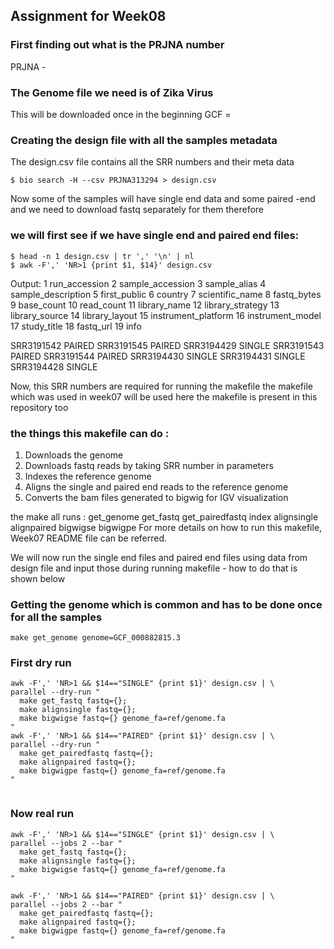 ## Assignment for Week08 

### First finding out what is the PRJNA number 
PRJNA - 

### The Genome file we need is of Zika Virus 
This will be downloaded once in the beginning 
GCF = 

### Creating the design file with all the samples metadata 
The design.csv file contains all the SRR numbers and their meta data
```
$ bio search -H --csv PRJNA313294 > design.csv
```
Now some of the samples will have single end data and some paired -end and we need to download fastq separately for them therefore 
### we will first see if we have single end and paired end files: 
```
$ head -n 1 design.csv | tr ',' '\n' | nl
$ awk -F',' 'NR>1 {print $1, $14}' design.csv 
```
Output: 
     1	run_accession
     2	sample_accession
     3	sample_alias
     4	sample_description
     5	first_public
     6	country
     7	scientific_name
     8	fastq_bytes
     9	base_count
    10	read_count
    11	library_name
    12	library_strategy
    13	library_source
    14	library_layout
    15	instrument_platform
    16	instrument_model
    17	study_title
    18	fastq_url
    19	info

SRR3191542 PAIRED
SRR3191545 PAIRED
SRR3194429 SINGLE
SRR3191543 PAIRED
SRR3191544 PAIRED
SRR3194430 SINGLE
SRR3194431 SINGLE
SRR3194428 SINGLE


Now, this SRR numbers are required for running the makefile 
the makefile which was used in week07 will be used here 
the makefile is present in this repository too 
### the things this makefile can do : 
1. Downloads the genome 
2. Downloads fastq reads by taking SRR number in parameters
3. Indexes the reference genome
4. Aligns the single and paired end reads to the reference genome
5. Converts the bam files generated to bigwig for IGV visualization

the make all runs :  get_genome	get_fastq get_pairedfastq index alignsingle alignpaired bigwigse bigwigpe
For more details on how to run this makefile, Week07 README file can be referred. 

We will now run the single end files and paired end files using data from design file and input those during running makefile - how to do that is shown below

### Getting the genome which is common and has to be done once for all the samples 
```
make get_genome genome=GCF_000882815.3
```

### First dry run 
```
awk -F',' 'NR>1 && $14=="SINGLE" {print $1}' design.csv | \
parallel --dry-run "
  make get_fastq fastq={};
  make alignsingle fastq={};
  make bigwigse fastq={} genome_fa=ref/genome.fa
"
awk -F',' 'NR>1 && $14=="PAIRED" {print $1}' design.csv | \
parallel --dry-run "
  make get_pairedfastq fastq={};
  make alignpaired fastq={};
  make bigwigpe fastq={} genome_fa=ref/genome.fa
"


```
### Now real run 
```
awk -F',' 'NR>1 && $14=="SINGLE" {print $1}' design.csv | \
parallel --jobs 2 --bar "
  make get_fastq fastq={};
  make alignsingle fastq={};
  make bigwigse fastq={} genome_fa=ref/genome.fa
"

awk -F',' 'NR>1 && $14=="PAIRED" {print $1}' design.csv | \
parallel --jobs 2 --bar "
  make get_pairedfastq fastq={};
  make alignpaired fastq={};
  make bigwigpe fastq={} genome_fa=ref/genome.fa
"

```